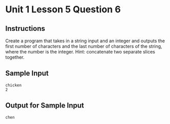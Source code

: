 # Unit 1 Lesson 5 Question 6

## Instructions
Create a program that takes in a string input and an integer and outputs the first number of characters and the last number of characters of the string, where the number is the integer. Hint: concatenate two separate slices together.

## Sample Input

```
chicken
2
```

## Output for Sample Input

```
chen
```